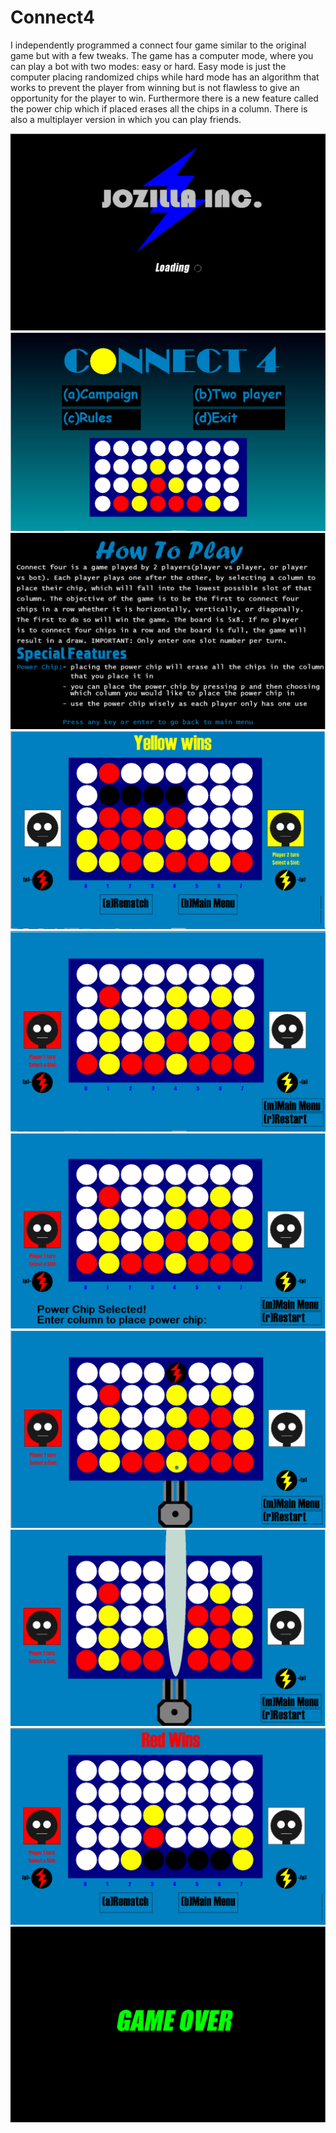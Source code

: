 # Connect4
I independently programmed a connect four game similar to the original game but with a few tweaks. The game has a computer mode, where you can play a bot with two modes: easy or hard. Easy mode is just the computer placing randomized chips while hard mode has an algorithm that works to prevent the player from winning but is not flawless to give an opportunity for the player to win. Furthermore there is a new feature called the power chip which if placed erases all the chips in a column. There is also a multiplayer version in which you can play friends.

![](connect4-images/Screenshot%20(44).png)
![](connect4-images/Screenshot%20(45).png)
![](connect4-images/Screenshot%20(46).png)
![](connect4-images/Screenshot%20(47).png)
![](connect4-images/Screenshot%20(48).png)
![](connect4-images/Screenshot%20(49).png)
![](connect4-images/Screenshot%20(50).png)
![](connect4-images/Screenshot%20(54).png)
![](connect4-images/Screenshot%20(57).png)
![](connect4-images/Screenshot%20(58).png)
